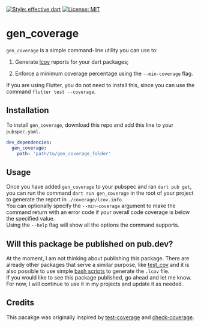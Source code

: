 [![Style: effective dart](https://img.shields.io/badge/style-effective%20dart-47bef3)](https://github.com/tenhobi/effective_dart)
[![License: MIT](https://img.shields.io/badge/license-MIT-blue.svg)](https://opensource.org/licenses/MIT)

# gen_coverage

`gen_coverage` is a simple command-line utility you can use to:

1.  Generate [lcov](https://github.com/linux-test-project/lcov) reports for your
    dart packages;

1.  Enforce a minimum coverage percentage using the `--min-coverage` flag.

If you are using Flutter, you do not need to install this, since you can use the
command `flutter test --coverage`.

## Installation

To install `gen_coverage`, download this repo and add this line to your
`pubspec.yaml`.

```yaml
dev_dependencies:
  gen_coverage:
    path: 'path/to/gen_coverage_folder'
```

## Usage

Once you have added `gen_coverage` to your pubspec and ran `dart pub get`, you
can run the command `dart run gen_coverage` in the root of your project to
generate the report in `./coverage/lcov.info`.  
You can optionally specify the `--min-coverage` argument to make the command
return with an error code if your overall code coverage is below the specified
value.  
Using the `--help` flag will show all the options the command supports.

## Will this package be published on pub.dev?

At the moment, I am not thinking about publishing this package. There are
already other packages that serve a similar purpose, like
[test_cov](https://pub.dev/packages/test_cov) and it is also possible to use
simple
[bash scripts](https://github.com/pulyaevskiy/test-coverage/pull/39#issuecomment-817197737)
to generate the `.lcov` file.  
If you would like to see this package published, go ahead and let me know.  
For now, I will continue to use it in my projects and update it as needed.

## Credits

This pacakge was originally inspired by
[test-coverage](https://github.com/pulyaevskiy/test-coverage) and
[check-coverage](https://github.com/f3ath/check-coverage).
